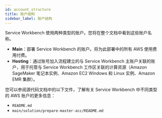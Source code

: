 ```yaml
---
id: account_structure
title: 账户结构
sidebar_label: 账户结构
---
```


Service Workbench 使用两种类型的账户。您将在整个文档中看到这些账户名称。

- **Main**：部署 Service Workbench 的账户。将为此部署中的所有 AWS 使用费用付费。
- **Hosting**：通过账号加入流程建立的与 Service Workbench 主账户关联的账户，用于托管与 Service Workbench 工作区关联的计算资源（Amazon SageMaker 笔记本实例、Amazon EC2 Windows 和 Linux 实例、Amazon EMR 集群）。

您可以参阅源代码文档中的以下文件，了解有关 Service Workbench 中不同类型的 AWS 账户的更多信息：

- `README.md`
- `main/solution/prepare-master-acc/README.md`